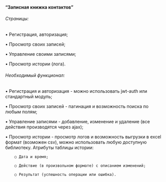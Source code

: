 #### **“Записная книжка контактов”**

###### Страницы:

• Регистрация, авторизация;

• Просмотр своих записей;

• Управление своими записями;

• Просмотр истории (лога).

###### Необходимый функционал:

• Регистрация и авторизация - можно использовать jwt-auth или стандартный модуль;

• Просмотр своих записей - пагинация и возможность поиска по любым полям;

• Управление записями - добавление, изменение и удаление (все действия производятся через ajax);

• Просмотр истории - просмотр логов и возможность выгрузки в excel формат (возможен csv), можно использовать любую доступную библиотеку. Атрибуты таблицы истории:
        
        ○ Дата и время;

        ○ Действие (в произвольном формате) с описанием изменений;

        ○ Результат (успешность операции или ошибка).
